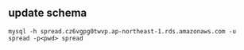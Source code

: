 
## update schema

```
mysql -h spread.cz6vgpg0twvp.ap-northeast-1.rds.amazonaws.com -u spread -p<pwd> spread
```

